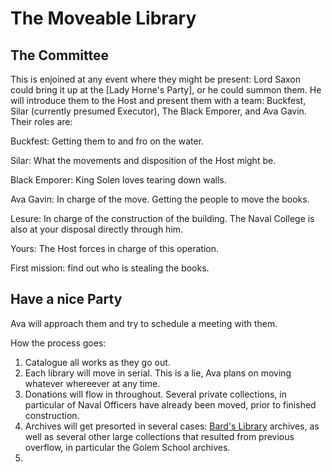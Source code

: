 # The Moveable Library

## The Committee

This is enjoined at any event where they might be present: Lord Saxon could bring it up at the [Lady Horne's Party], or he could summon them. He will introduce them to the Host and present them with a team: Buckfest, Silar (currently presumed Executor), The Black Emporer, and Ava Gavin. Their roles are:

Buckfest: Getting them to and fro on the water.

Silar: What the movements and disposition of the Host might be.

Black Emporer: King Solen loves tearing down walls.

Ava Gavin: In charge of the move. Getting the people to move the books.

Lesure: In charge of the construction of the building. The Naval College is also at your disposal directly through him.

Yours: The Host forces in charge of this operation.

First mission: find out who is stealing the books.

## Have a nice Party

Ava will approach them and try to schedule a meeting with them.

How the process goes:

1. Catalogue all works as they go out. 
2. Each library will move in serial. This is a lie, Ava plans on moving whatever whereever at any time.
3. Donations will flow in throughout. Several private collections, in particular of Naval Officers have already been moved, prior to finished construction.
4. Archives will get presorted in several cases: [Bard's Library](/l/bards_libary.md) archives, as well as several other large collections that resulted from previous overflow, in particular the Golem School archives.
5. 